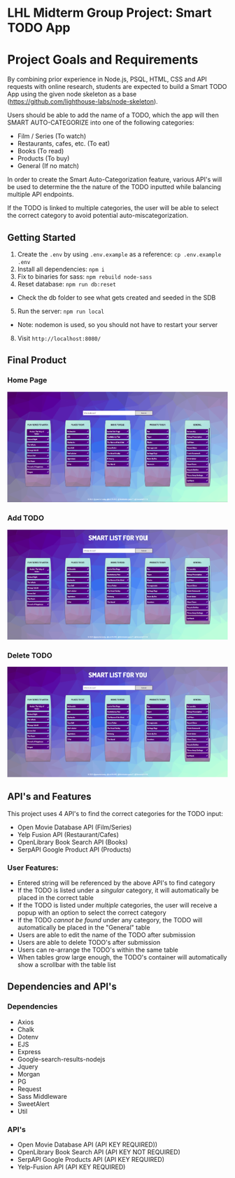 LHL Midterm Group Project: Smart TODO App
=========

# Project Goals and Requirements

By combining prior experience in Node.js, PSQL, HTML, CSS and API requests with online research, students are expected to build a Smart TODO App using the given node skeleton as a base (https://github.com/lighthouse-labs/node-skeleton).

Users should be able to add the name of a TODO, which the app will then SMART AUTO-CATEGORIZE into one of the following categories:
- Film / Series (To watch)
- Restaurants, cafes, etc. (To eat)
- Books (To read)
- Products (To buy)
- General (If no match)

In order to create the Smart Auto-Categorization feature, various API's will be used to determine the the nature of the TODO inputted while balancing multiple API endpoints.

If the TODO is linked to multiple categories, the user will be able to select the correct category to avoid potential auto-miscategorization.

## Getting Started

1. Create the `.env` by using `.env.example` as a reference: `cp .env.example .env`
2. Install all dependencies: `npm i`
3. Fix to binaries for sass: `npm rebuild node-sass`
4. Reset database: `npm run db:reset`
  - Check the db folder to see what gets created and seeded in the SDB
5. Run the server: `npm run local`
  - Note: nodemon is used, so you should not have to restart your server
8. Visit `http://localhost:8080/`

## Final Product

### Home Page
!["final-product-gif"](/docs/final-product.gif)
### Add TODO
!["final-product-gif-2](/docs/final-product-add.gif)
### Delete TODO
!["final-product-gif-3](/docs/final-product-delete.gif)

## API's and Features
This project uses 4 API's to find the correct categories for the TODO input:
- Open Movie Database API (Film/Series)
- Yelp Fusion API (Restaurant/Cafes)
- OpenLibrary Book Search API (Books)
- SerpAPI Google Product API (Products)

### User Features:
- Entered string will be referenced by the above API's to find category
- If the TODO is listed under a *singular* category, it will automatically be placed in the correct table
- If the TODO is listed under *multiple* categories, the user will receive a popup with an option to select the correct category
- If the TODO *cannot be found* under any category, the TODO will automatically be placed in the "General" table
- Users are able to edit the name of the TODO after submission
- Users are able to delete TODO's after submission
- Users can re-arrange the TODO's within the same table
- When tables grow large enough, the TODO's container will automatically show a scrollbar with the table list

## Dependencies and API's

### Dependencies
- Axios
- Chalk
- Dotenv
- EJS
- Express
- Google-search-results-nodejs
- Jquery
- Morgan
- PG
- Request
- Sass Middleware
- SweetAlert
- Util

### API's
- Open Movie Database API (API KEY REQUIRED))
- OpenLibrary Book Search API (API KEY NOT REQUIRED)
- SerpAPI Google Products API (API KEY REQUIRED)
- Yelp-Fusion API (API KEY REQUIRED)
